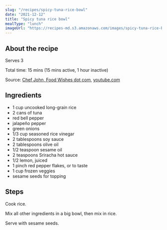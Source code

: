 ```yaml
---
slug: "/recipes/spicy-tuna-rice-bowl"
date: "2021-12-12"
title: "Spicy tuna rice bowl"
mealType: "lunch"
imageUrl: "https://recipes-md.s3.amazonaws.com/images/spicy-tuna-rice-bowl.jpeg"
---
```


## About the recipe

Serves 3

Total time: 15 mins (15 mins active, 1 hour inactive)

Source: [Chef John, Food Wishes dot com](https://www.allrecipes.com/recipe/278876/spicy-tuna-rice-bowl/), [youtube.com](https://www.youtube.com/watch?v=gGHlAdr23lM)

## Ingredients

- 1 cup uncooked long-grain rice
- 2 cans of tuna
- red bell pepper
- jalapeño pepper
- green onions
- 1/3 cup seasoned rice vinegar
- 2 tablespoons soy sauce
- 2 tablespoons olive oil
- 1/2 teaspoon sesame oil
- 2 teaspoons Sriracha hot sauce
- 1/2 lemon, juiced
- 1 pinch red pepper flakes, or to taste
- 1 cup frozen veggies
- sesame seeds for topping

## Steps

Cook rice.

Mix all other ingredients in a big bowl, then mix in rice.

Serve with sesame seeds.
